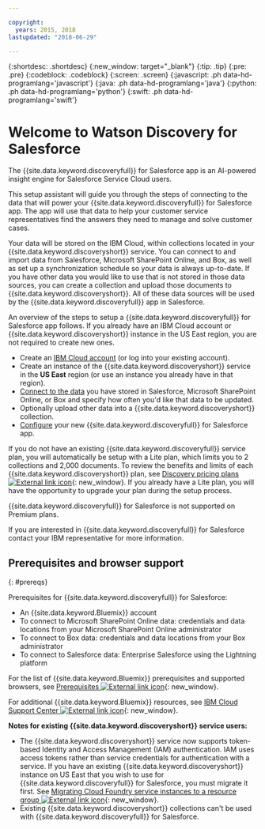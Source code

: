 ```yaml
---

copyright:
  years: 2015, 2018
lastupdated: "2018-06-29"

---
```


{:shortdesc: .shortdesc}
{:new_window: target="_blank"}
{:tip: .tip}
{:pre: .pre}
{:codeblock: .codeblock}
{:screen: .screen}
{:javascript: .ph data-hd-programlang='javascript'}
{:java: .ph data-hd-programlang='java'}
{:python: .ph data-hd-programlang='python'}
{:swift: .ph data-hd-programlang='swift'}

# Welcome to Watson Discovery for Salesforce

The {{site.data.keyword.discoveryfull}} for Salesforce app is an AI-powered insight engine for Salesforce Service Cloud users. 

This setup assistant will guide you through the steps of connecting to the data that will power your {{site.data.keyword.discoveryfull}} for Salesforce app. The app will use that data to help your customer service representatives find the answers they need to manage and solve customer cases. 

Your data will be stored on the IBM Cloud, within collections located in your {{site.data.keyword.discoveryshort}} service. You can connect to and import data from Salesforce, Microsoft SharePoint Online, and Box, as well as set up a synchronization schedule so your data is always up-to-date. If you have other data you would like to use that is not stored in those data sources, you can create a collection and upload those documents to {{site.data.keyword.discoveryshort}}. All of these data sources will be used by the {{site.data.keyword.discoveryfull}} app in Salesforce.

An overview of the steps to setup a {{site.data.keyword.discoveryfull}} for Salesforce app follows. If you already have an IBM Cloud account or {{site.data.keyword.discoveryshort}} instance in the US East region, you are not required to create new ones.

- Create an [IBM Cloud account](/docs/services/discovery-sf/authentication.html#cloud) (or log into your existing account).
- Create an instance of the {{site.data.keyword.discoveryshort}} service in the **US East** region (or use an instance you already have in that region).
- [Connect to the data](/docs/services/discovery-sf/connect.html) you have stored in Salesforce, Microsoft SharePoint Online, or Box and specify how often you'd like that data to be updated.
- Optionally upload other data into a {{site.data.keyword.discoveryshort}} collection.
- [Configure](/docs/services/discovery-sf/configuration.html) your new {{site.data.keyword.discoveryfull}} for Salesforce app.  

If you do not have an existing {{site.data.keyword.discoveryfull}} service plan, you will automatically be setup with a Lite plan, which limits you to 2 collections and 2,000 documents. To review the benefits and limits of each {{site.data.keyword.discoveryshort}} plan, see [Discovery pricing plans ![External link icon](../../icons/launch-glyph.svg "External link icon")](https://console.bluemix.net/docs/services/discovery/pricing-details.html){: new_window}. If you already have a Lite plan, you will have the opportunity to upgrade your plan during the setup process.

{{site.data.keyword.discoveryfull}} for Salesforce is not supported on Premium plans.

If you are interested in {{site.data.keyword.discoveryfull}} for Salesforce contact your IBM representative for more information.

## Prerequisites and browser support
{: #prereqs}

Prerequisites for {{site.data.keyword.discoveryfull}} for Salesforce:
- An {{site.data.keyword.Bluemix}} account
- To connect to Microsoft SharePoint Online data: credentials and data locations from your Microsoft SharePoint Online administrator
- To connect to Box data: credentials and data locations from your Box administrator
- To connect to Salesforce data: Enterprise Salesforce using the Lightning platform

For the list of {{site.data.keyword.Bluemix}} prerequisites and supported browsers, see [Prerequisites ![External link icon](../../icons/launch-glyph.svg "External link icon")](https://console.bluemix.net/docs/overview/prereqs.html#prereqs){: new_window}.

For additional {{site.data.keyword.Bluemix}} resources, see [IBM Cloud Support Center ![External link icon](../../icons/launch-glyph.svg "External link icon")](https://console.bluemix.net/unifiedsupport/supportcenter){: new_window}.

**Notes for existing {{site.data.keyword.discoveryshort}} service users:** 
- The {{site.data.keyword.discoveryshort}} service now supports token-based Identity and Access Management (IAM) authentication. IAM uses access tokens rather than service credentials for authentication with a service. If you have an existing {{site.data.keyword.discoveryshort}} instance on US East that you wish to use for {{site.data.keyword.discoveryfull}} for Salesforce, you must migrate it first. See [Migrating Cloud Foundry service instances to a resource group ![External link icon](../../icons/launch-glyph.svg "External link icon")](https://console.bluemix.net/docs/resources/instance_migration.html#migrate){: new_window}.
- Existing {{site.data.keyword.discoveryshort}} collections can't be used with {{site.data.keyword.discoveryfull}} for Salesforce.


